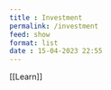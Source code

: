 ```yaml
---
title : Investment
permalink: /investment
feed: show
format: list
date : 15-04-2023 22:55
---
```


[[Learn]]


